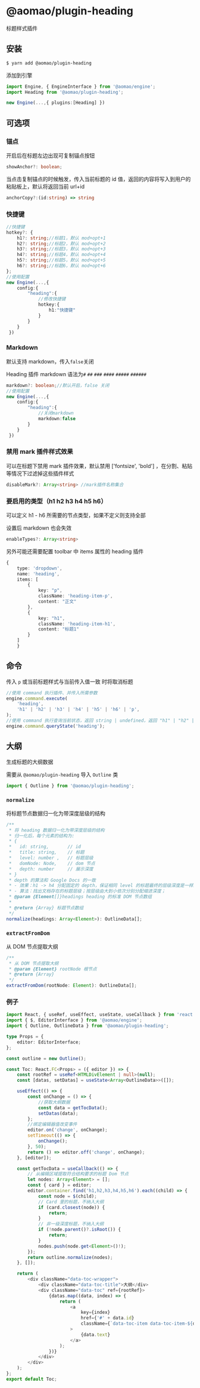 # @aomao/plugin-heading

标题样式插件

## 安装

```bash
$ yarn add @aomao/plugin-heading
```

添加到引擎

```ts
import Engine, { EngineInterface } from '@aomao/engine';
import Heading from '@aomao/plugin-heading';

new Engine(...,{ plugins:[Heading] })
```

## 可选项

### 锚点

开启后在标题左边出现可复制锚点按钮

```ts
showAnchor?: boolean;
```

当点击复制锚点的时候触发，传入当前标题的 id 值，返回的内容将写入到用户的粘贴板上，默认将返回当前 url+id

```ts
anchorCopy?:(id:string) => string
```

### 快捷键

```ts
//快捷键
hotkey?: {
    h1?: string;//标题1，默认 mod+opt+1
    h2?: string;//标题2，默认 mod+opt+2
    h3?: string;//标题3，默认 mod+opt+3
    h4?: string;//标题4，默认 mod+opt+4
    h5?: string;//标题5，默认 mod+opt+5
    h6?: string;//标题6，默认 mod+opt+6
};
//使用配置
new Engine(...,{
    config:{
        "heading":{
            //修改快捷键
            hotkey:{
                h1:"快捷键"
            }
        }
    }
 })
```

### Markdown

默认支持 markdown，传入`false`关闭

Heading 插件 markdown 语法为`#` `##` `###` `####` `#####` `######`

```ts
markdown?: boolean;//默认开启，false 关闭
//使用配置
new Engine(...,{
    config:{
        "heading":{
            //关闭markdown
            markdown:false
        }
    }
 })
```

### 禁用 mark 插件样式效果

可以在标题下禁用 mark 插件效果，默认禁用 ['fontsize', 'bold'] ，在分割、粘贴等情况下过滤掉这些插件样式

```ts
disableMark?: Array<string> //mark插件名称集合
```

### 要启用的类型（h1 h2 h3 h4 h5 h6）

可以定义 h1 - h6 所需要的节点类型，如果不定义则支持全部

设置后 markdown 也会失效

```ts
enableTypes?: Array<string>
```

另外可能还需要配置 toolbar 中 items 属性的 heading 插件

```ts
{
    type: 'dropdown',
    name: 'heading',
    items: [
        {
            key: "p",
            className: 'heading-item-p',
            content: "正文"
        },
        {
            key: "h1",
            className: 'heading-item-h1',
            content: "标题1"
        }
    ]
    }
```

## 命令

传入 `p` 或当前标题样式与当前传入值一致 时将取消标题

```ts
//使用 command 执行插件、并传入所需参数
engine.command.execute(
	'heading',
	'h1' | 'h2' | 'h3' | 'h4' | 'h5' | 'h6' | 'p',
);
//使用 command 执行查询当前状态，返回 string | undefined，返回 "h1" | "h2" | "h3" | "h4" | "h5" | "h6" | "p"
engine.command.queryState('heading');
```

## 大纲

生成标题的大纲数据

需要从 `@aomao/plugin-heading` 导入 `Outline` 类

```ts
import { Outline } from '@aomao/plugin-heading';
```

### `normalize`

将标题节点数据归一化为带深度层级的结构

```ts
/**
 * 将 heading 数据归一化为带深度层级的结构
 * 归一化后，每个元素的结构为:
 * {
 *   id: string,       // id
 *   title: string,    // 标题
 *   level: number ,   // 标题层级
 *   domNode: Node,    // dom 节点
 *   depth: number     // 展示深度
 * }
 * depth 的算法和 Google Docs 的一致
 * - 效果：h1 -> h4 分配固定的 depth，保证相同 level 的标题最终的层级深度是一样的
 * - 算法：找出文档存在的标题层级；按层级由大到小依次分别分配缩进深度；
 * @param {Element[]}headings heading 的标准 DOM 节点数组
 *
 * @return {Array} 标题节点数组
 */
normalize(headings: Array<Element>): OutlineData[];
```

### `extractFromDom`

从 DOM 节点提取大纲

```ts
/**
 * 从 DOM 节点提取大纲
 * @param {Element} rootNode 根节点
 * @return {Array}
 */
extractFromDom(rootNode: Element): OutlineData[];
```

### 例子

```ts
import React, { useRef, useEffect, useState, useCallback } from 'react';
import { $, EditorInterface } from '@aomao/engine';
import { Outline, OutlineData } from '@aomao/plugin-heading';

type Props = {
	editor: EditorInterface;
};

const outline = new Outline();

const Toc: React.FC<Props> = ({ editor }) => {
	const rootRef = useRef<HTMLDivElement | null>(null);
	const [datas, setDatas] = useState<Array<OutlineData>>([]);

	useEffect(() => {
		const onChange = () => {
			//获取大纲数据
			const data = getTocData();
			setDatas(data);
		};
		//绑定编辑器值改变事件
		editor.on('change', onChange);
		setTimeout(() => {
			onChange();
		}, 50);
		return () => editor.off('change', onChange);
	}, [editor]);

	const getTocData = useCallback(() => {
		// 从编辑区域提取符合结构要求的标题 Dom 节点
		let nodes: Array<Element> = [];
		const { card } = editor;
		editor.container.find('h1,h2,h3,h4,h5,h6').each((child) => {
			const node = $(child);
			// Card 里的标题，不纳入大纲
			if (card.closest(node)) {
				return;
			}
			// 非一级深度标题，不纳入大纲
			if (!node.parent()?.isRoot()) {
				return;
			}
			nodes.push(node.get<Element>()!);
		});
		return outline.normalize(nodes);
	}, []);

	return (
		<div className="data-toc-wrapper">
			<div className="data-toc-title">大纲</div>
			<div className="data-toc" ref={rootRef}>
				{datas.map((data, index) => {
					return (
						<a
							key={index}
							href={'#' + data.id}
							className={`data-toc-item data-toc-item-${data.depth}`}
						>
							{data.text}
						</a>
					);
				})}
			</div>
		</div>
	);
};
export default Toc;
```
